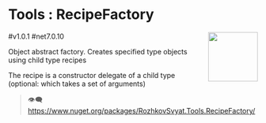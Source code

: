 # Tools : RecipeFactory

<img align="right" width="100" height="100" src="[https://github.com/rozhkovsvyat/Tools.RecipeFactory/assets/71471748/ba1a969f-e54f-46d5-8f7f-70aa6434e063](https://github.com/rozhkovsvyat/Tools.RecipeFactory/assets/71471748/98470c48-21be-4be4-b9c4-7cae18cbc4df)">

#v1.0.1 #net7.0.10

Object abstract factory. Creates specified type objects using child type recipes
 
The recipe is a constructor delegate of a child type (optional: which takes a set of arguments)

> :eye_speech_bubble: https://www.nuget.org/packages/RozhkovSvyat.Tools.RecipeFactory/
